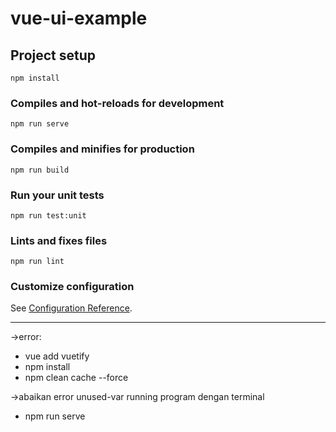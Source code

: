 # vue-ui-example

## Project setup

```
npm install
```

### Compiles and hot-reloads for development

```
npm run serve
```

### Compiles and minifies for production

```
npm run build
```

### Run your unit tests

```
npm run test:unit
```

### Lints and fixes files

```
npm run lint
```

### Customize configuration

See [Configuration Reference](https://cli.vuejs.org/config/).

---

->error:

- vue add vuetify
- npm install
- npm clean cache --force

->abaikan error unused-var running program dengan terminal

- npm run serve
